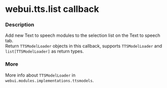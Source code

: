 # webui.tts.list callback

### Description
Add new Text to speech modules to the selection list on the Text to speech tab.  
Return `TTSModelLoader` objects in this callback, supports `TTSModelLoader` and `list[TTSModelLoader]` as return types.

### More
More info about `TTSModelLoader` in `webui.modules.implementations.ttsmodels`.
